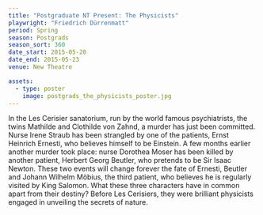 ```yaml
---
title: "Postgraduate NT Present: The Physicists"
playwright: "Friedrich Dürrenmatt"
period: Spring
season: Postgrads
season_sort: 360
date_start: 2015-05-20
date_end: 2015-05-23
venue: New Theatre

assets:
  - type: poster
    image: postgrads_the_physicists_poster.jpg
---
```


In the Les Cerisier sanatorium, run by the world famous psychiatrists, the twins Mathilde and Clothilde von Zahnd, a murder has just been committed. Nurse Irene Straub has been strangled by one of the patients, Ernst Heinrich Ernesti, who believes himself to be Einstein. A few months earlier another murder took place: nurse Dorothea Moser has been killed by another patient, Herbert Georg Beutler, who pretends to be Sir Isaac Newton. These two events will change forever the fate of Ernesti, Beutler and Johann Wilhelm Möbius, the third patient, who believes he is regularly visited by King Salomon. What these three characters have in common apart from their destiny? Before Les Cerisiers, they were brilliant physicists engaged in unveiling the secrets of nature.
